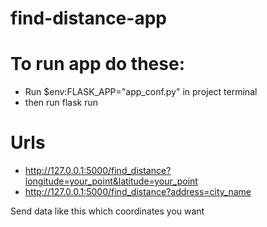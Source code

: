 # find-distance-app

# To run app do these:
- Run  $env:FLASK_APP="app_conf.py"  in project terminal
- then run flask run

# Urls
- http://127.0.0.1:5000/find_distance?longitude=your_point&latitude=your_point
- http://127.0.0.1:5000/find_distance?address=city_name

Send data like this which coordinates you want

